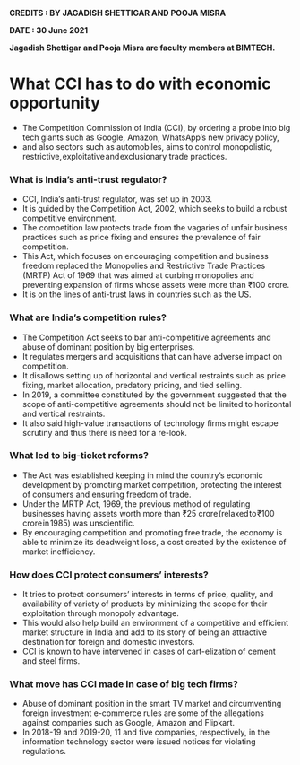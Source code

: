 **CREDITS : BY JAGADISH SHETTIGAR AND POOJA MISRA**

**DATE : 30 June 2021**

**Jagadish Shettigar and Pooja Misra are faculty members at BIMTECH.**

# What CCI has to do with economic opportunity
- The Competition Commission of India (CCI), by ordering a probe into big tech giants such as Google, Amazon, WhatsApp’s new privacy policy,
- and also sectors such as automobiles, aims to control monopolistic, restrictive, exploitative and exclusionary trade practices.

### What is India’s anti-trust regulator?
- CCI, India’s anti-trust regulator, was set up in 2003.
- It is guided by the Competition Act, 2002, which seeks to build a robust competitive environment.
- The competition law protects trade from the vagaries of unfair business practices such as price fixing and ensures the prevalence of fair competition.
- This Act, which focuses on encouraging competition and business freedom replaced the Monopolies and Restrictive Trade Practices (MRTP) Act of 1969 that was aimed at curbing monopolies and preventing expansion of firms whose assets were more than ₹100 crore.
- It is on the lines of anti-trust laws in countries such as the US.

### What are India’s competition rules?
- The Competition Act seeks to bar anti-competitive agreements and abuse of dominant position by big enterprises.
- It regulates mergers and acquisitions that can have adverse impact on competition.
- It disallows setting up of horizontal and vertical restraints such as price fixing, market allocation, predatory pricing, and tied selling.
- In 2019, a committee constituted by the government suggested that the scope of anti-competitive agreements should not be limited to horizontal and vertical restraints.
- It also said high-value transactions of technology firms might escape scrutiny and thus there is need for a re-look.

### What led to big-ticket reforms?
- The Act was established keeping in mind the country’s economic development by promoting market competition, protecting the interest of consumers and ensuring freedom of trade.
- Under the MRTP Act, 1969, the previous method of regulating businesses having assets worth more than ₹25 crore (relaxed to ₹100 crore in 1985) was unscientific.
- By encouraging competition and promoting free trade, the economy is able to minimize its deadweight loss, a cost created by the existence of market inefficiency.

### How does CCI protect consumers’ interests?
- It tries to protect consumers’ interests in terms of price, quality, and availability of variety of products by minimizing the scope for their exploitation through monopoly advantage.
- This would also help build an environment of a competitive and efficient market structure in India and add to its story of being an attractive destination for foreign and domestic investors.
- CCI is known to have intervened in cases of cart-elization of cement and steel firms.

### What move has CCI made in case of big tech firms?
- Abuse of dominant position in the smart TV market and circumventing foreign investment e-commerce rules are some of the allegations against companies such as Google, Amazon and Flipkart.
- In 2018-19 and 2019-20, 11 and five companies, respectively, in the information technology sector were issued notices for violating regulations.


